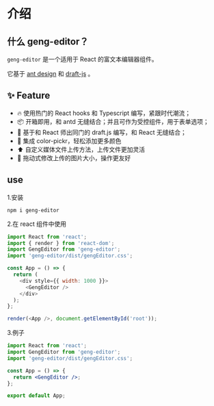 # 介绍

## 什么 geng-editor？

`geng-editor` 是一个适用于 React 的富文本编辑器组件。

它基于 [ant design](https://ant.design/) 和 [draft-js](https://draftjs.org/) 。

## ✨ Feature

- 🔥 使用热门的 React hooks 和 Typescript 编写，紧跟时代潮流；
- 📦 开箱即用，和 antd 无缝结合；并且可作为受控组件，用于表单选项；
- 💪 基于和 React 师出同门的 draft.js 编写，和 React 无缝结合；
- 🎨 集成 color-pickr，轻松添加更多颜色
- ⬆️ 自定义媒体文件上传方法，上传文件更加灵活
- 👬 拖动式修改上传的图片大小，操作更友好

## use

1.安装

```
npm i geng-editor
```

2.在 react 组件中使用

```js
import React from 'react';
import { render } from 'react-dom';
import GengEditor from 'geng-editor';
import 'geng-editor/dist/gengEditor.css';

const App = () => {
  return (
    <div style={{ width: 1000 }}>
      <GengEditor />
    </div>
  );
};

render(<App />, document.getElementById('root'));
```

3.例子

```jsx
import React from 'react';
import GengEditor from 'geng-editor';
import 'geng-editor/dist/gengEditor.css';

const App = () => {
  return <GengEditor />;
};

export default App;
```

